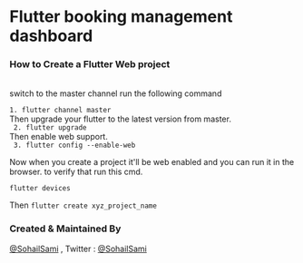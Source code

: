# Flutter booking management dashboard


### How to Create a Flutter Web project


 <br />
 switch to the master channel run the following command

 ``1. flutter channel master``  <br />
 Then upgrade your flutter to the latest version from master.  <br />
`` 2. flutter upgrade``  <br />
Then enable web support.  <br />
`` 3. flutter config --enable-web``  <br />

Now when you create a project it'll be web enabled and you can run it in the browser. to verify that run this cmd. <br />

``flutter devices``
 <br />
 
Then
``flutter create xyz_project_name``
 <br />

### Created & Maintained By

[@SohailSami](https://github.com/sohailsami) , Twitter  : [@SohailSami](https://twitter.com/sohailsami)

